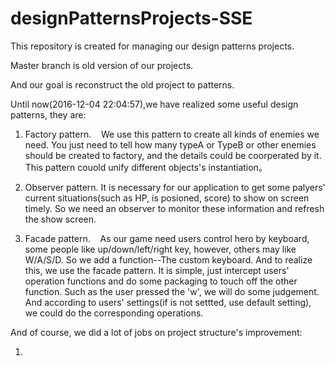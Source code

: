 # designPatternsProjects-SSE
This repository is created for managing our design patterns projects.

Master branch is old version of our projects.

And our goal is reconstruct the old project to patterns.

Until now(2016-12-04 22:04:57),we have realized some useful design patterns, they are:

1. Factory pattern.
    We use this pattern to create all kinds of enemies we need. You just need to tell how many typeA or TypeB or other enemies should be  created to factory, and the details could be coorperated by it. This pattern couold unify different objects's instantiation。
2. Observer pattern.
    It is necessary for our application to get some palyers' current situations(such as HP, is posioned, score) to show on screen timely. So we need an observer to monitor these information and refresh the show screen.

3. Facade pattern.
    As our game need users control hero by keyboard, some people like up/down/left/right key, however, others may like W/A/S/D. So we add a function--The custom keyboard. And to realize this, we use the facade pattern. It is simple, just intercept users' operation functions and do some packaging to touch off the other function. Such as the user pressed the 'w', we will do some judgement. And according to users' settings(if is not settted, use default setting), we could do the corresponding operations.
    

And of course, we did a lot of jobs on project structure's improvement:

1. 
